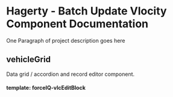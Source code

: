 # Hagerty - Batch Update Vlocity Component Documentation

One Paragraph of project description goes here

## vehicleGrid

Data grid / accordion and record editor component.
#### template: forceIQ-vlcEditBlock

